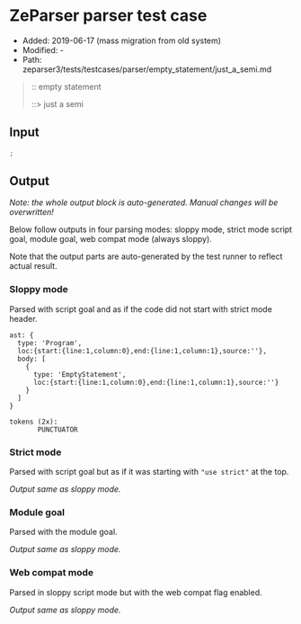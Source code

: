 # ZeParser parser test case

- Added: 2019-06-17 (mass migration from old system)
- Modified: -
- Path: zeparser3/tests/testcases/parser/empty_statement/just_a_semi.md

> :: empty statement
>
> ::> just a semi

## Input

`````js
;
`````

## Output

_Note: the whole output block is auto-generated. Manual changes will be overwritten!_

Below follow outputs in four parsing modes: sloppy mode, strict mode script goal, module goal, web compat mode (always sloppy).

Note that the output parts are auto-generated by the test runner to reflect actual result.

### Sloppy mode

Parsed with script goal and as if the code did not start with strict mode header.

`````
ast: {
  type: 'Program',
  loc:{start:{line:1,column:0},end:{line:1,column:1},source:''},
  body: [
    {
      type: 'EmptyStatement',
      loc:{start:{line:1,column:0},end:{line:1,column:1},source:''}
    }
  ]
}

tokens (2x):
       PUNCTUATOR
`````

### Strict mode

Parsed with script goal but as if it was starting with `"use strict"` at the top.

_Output same as sloppy mode._

### Module goal

Parsed with the module goal.

_Output same as sloppy mode._

### Web compat mode

Parsed in sloppy script mode but with the web compat flag enabled.

_Output same as sloppy mode._
